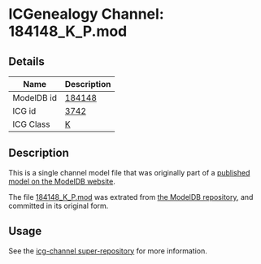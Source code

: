 # ICGenealogy Channel: 184148\_K\_P.mod

## Details

Name | Description
---- | -----------
ModelDB id | [184148](http://senselab.med.yale.edu/ModelDB/ShowModel.cshtml?model=184148)
ICG id | [3742](http://icg.neurotheory.ox.ac.uk/channels/1/3742)
ICG Class | [K](http://icg.neurotheory.ox.ac.uk/channels/1)

## Description

This is a single channel model file that was originally part of a [published model on the ModelDB website](http://senselab.med.yale.edu/mModelDB/ShowModel.cshtml?model=184148).

The file [184148\_K\_P.mod](184148_K_P.mod) was extrated from [the ModelDB repository](http://senselab.med.yale.edu/ModelDB/ShowModel.cshtml?model=184148), and committed in its original form.

## Usage

See the [icg-channel super-repository](https://github.com/icgenealogy/icg-channels) for more information.